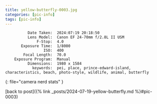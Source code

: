 ```yaml
---
title: yellow-butterfly-0003.jpg
categories: [pic-info]
tags: [pic-info]
---
```


```text
          Date Taken:  2024:07:19 20:18:50
          Lens Model:  Canon EF 24-70mm f/2.8L II USM
              F-Stop:  4.0
       Exposure Time:  1/8000
                 ISO:  400
        Focal Length:  70.0
    Exposure Program:  Manual
          Dimensions:  1980 x 1584
            keywords:  pei, place, prince-edward-island, characteristics, beach, photo-style, wildlife, animal, butterfly
```
{: file="camera nerd stats" }

[back to post]({% link _posts/2024-07-19-yellow-butterfly.md %}#pic-0003)